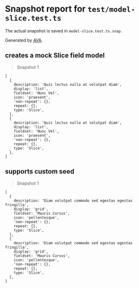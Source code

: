 # Snapshot report for `test/model-slice.test.ts`

The actual snapshot is saved in `model-slice.test.ts.snap`.

Generated by [AVA](https://avajs.dev).

## creates a mock Slice field model

> Snapshot 1

    [
      {
        description: 'Quis lectus nulla at volutpat diam',
        display: 'list',
        fieldset: 'Nunc Vel',
        icon: 'praesent',
        'non-repeat': {},
        repeat: {},
        type: 'Slice',
      },
      {
        description: 'Quis lectus nulla at volutpat diam',
        display: 'list',
        fieldset: 'Nunc Vel',
        icon: 'praesent',
        'non-repeat': {},
        repeat: {},
        type: 'Slice',
      },
    ]

## supports custom seed

> Snapshot 1

    [
      {
        description: 'Diam volutpat commodo sed egestas egestas fringilla',
        display: 'grid',
        fieldset: 'Mauris Cursus',
        icon: 'pellentesque',
        'non-repeat': {},
        repeat: {},
        type: 'Slice',
      },
      {
        description: 'Diam volutpat commodo sed egestas egestas fringilla',
        display: 'grid',
        fieldset: 'Mauris Cursus',
        icon: 'pellentesque',
        'non-repeat': {},
        repeat: {},
        type: 'Slice',
      },
    ]
